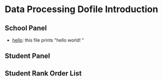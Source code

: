 # Data Processing Dofile Introduction
## School Panel

* [hello](\data\hello.do): this file prints "hello world! "
## Student Panel
## Student Rank Order List
